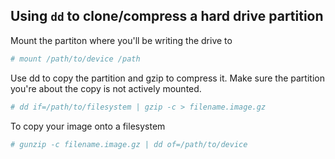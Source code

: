 ## Using `dd` to clone/compress a hard drive partition
Mount the partiton where you'll be writing the drive to
```bash
# mount /path/to/device /path
```
Use dd to copy the partition and gzip to compress it. Make sure the partition you're about the copy is not actively mounted.
```bash
# dd if=/path/to/filesystem | gzip -c > filename.image.gz
```
To copy your image onto a filesystem
```bash
# gunzip -c filename.image.gz | dd of=/path/to/device
```
